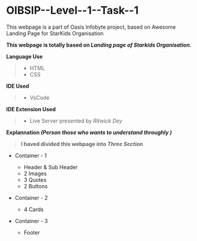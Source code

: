 # OIBSIP--Level--1--Task--1
This webpage is a part of Oasis Infobyte project, based on Awesome Landing Page for StarKids Organisation

**This webpage is totally based on _Landing page of Starkids Organisation._**

**Language Use**

> + HTML
> + CSS

**IDE Used**

> + VsCode

**IDE Extension Used**

> + Live Server presented by _Ritwick Dey_

**Explannation _(Person those who wants to understand throughly )_**

> **I haved divided this webpage into _Three Section_**
 
- Container - 1
  - Header & Sub Header
  - 2 Images
  - 3 Quotes
  - 2 Buttons

- Container - 2
  - 4 Cards
  
- Container - 3
  - Footer
